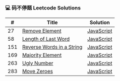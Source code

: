 ### 💻 码不停题 Leetcode Solutions

| # | Title | Solution |
| ------| ------ | ------ |
| 27 | [Remove Element](https://leetcode-cn.com/problems/remove-element) | [JavaScript](https://github.com/MechanicianW/leetcode-solutions/blob/master/JavaScript/RemoveElement.js) |
| 58 | [Length of Last Word](https://leetcode-cn.com/problems/length-of-last-word/) | [JavaScript](https://github.com/MechanicianW/leetcode-solutions/blob/master/JavaScript/LengthofLastWord.js) |
| 151 | [Reverse Words in a String](https://leetcode-cn.com/problems/reverse-words-in-a-string/) | [JavaScript](https://github.com/MechanicianW/leetcode-solutions/blob/master/JavaScript/ReverseWordsinaString.js) |
| 169 | [Majority Element](https://leetcode-cn.com/problems/majority-element/) | [JavaScript](https://github.com/MechanicianW/leetcode-solutions/blob/master/JavaScript/MajorityElement.js) |
| 263 | [Ugly Number](https://leetcode-cn.com/problems/ugly-number/) | [JavaScript](https://github.com/MechanicianW/leetcode-solutions/blob/master/JavaScript/UglyNumber.js) |
| 283 | [Move Zeroes](https://leetcode-cn.com/problems/move-zeroes/) | [JavaScript](https://github.com/MechanicianW/leetcode-solutions/blob/master/JavaScript/MoveZeroes.js) |